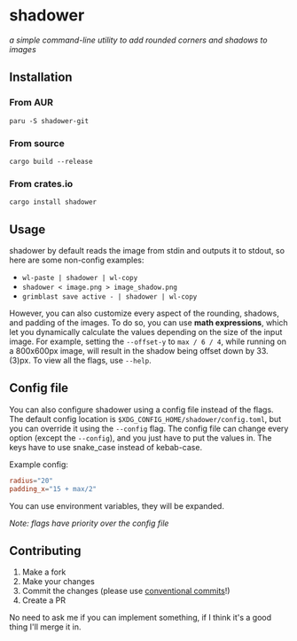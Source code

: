 # shadower

_a simple command-line utility to add rounded corners and shadows to images_

## Installation

### From AUR

`paru -S shadower-git`

### From source

`cargo build --release`

### From crates.io

`cargo install shadower`

## Usage

shadower by default reads the image from stdin and outputs it to stdout, so here are some non-config examples:

- `wl-paste | shadower | wl-copy`
- `shadower < image.png > image_shadow.png`
- `grimblast save active - | shadower | wl-copy`

However, you can also customize every aspect of the rounding, shadows, and padding of the images.
To do so, you can use **math expressions**, which let you dynamically calculate the values depending on the size of the input image.
For example, setting the `--offset-y` to `max / 6 / 4`, while running on a 800x600px image, will result in the shadow being offset down by 33.(3)px.
To view all the flags, use `--help`.

## Config file

You can also configure shadower using a config file instead of the flags. The default config location is `$XDG_CONFIG_HOME/shadower/config.toml`, but you can override it using the `--config` flag.
The config file can change every option (except the `--config`), and you just have to put the values in.
The keys have to use snake_case instead of kebab-case.

Example config:

```toml
radius="20"
padding_x="15 + max/2"
```

You can use environment variables, they will be expanded.

_Note: flags have priority over the config file_

## Contributing

1. Make a fork
2. Make your changes
3. Commit the changes (please use [conventional commits](https://www.conventionalcommits.org/en/v1.0.0/)!)
4. Create a PR

No need to ask me if you can implement something, if I think it's a good thing I'll merge it in.
